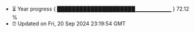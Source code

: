 - ⏳ Year progress { █████████████████████▁▁▁▁▁▁▁▁▁ } 72.12 %
- ⏰ Updated on Fri, 20 Sep 2024 23:19:54 GMT

